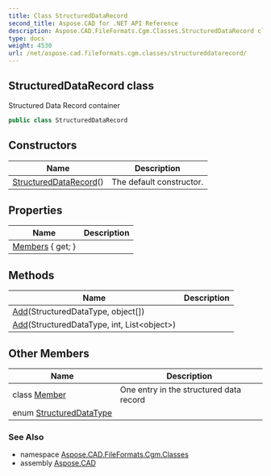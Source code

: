 ```yaml
---
title: Class StructuredDataRecord
second_title: Aspose.CAD for .NET API Reference
description: Aspose.CAD.FileFormats.Cgm.Classes.StructuredDataRecord class. Structured Data Record container
type: docs
weight: 4530
url: /net/aspose.cad.fileformats.cgm.classes/structureddatarecord/
---
```

## StructuredDataRecord class

Structured Data Record container

```csharp
public class StructuredDataRecord
```

## Constructors

| Name | Description |
| --- | --- |
| [StructuredDataRecord](structureddatarecord/)() | The default constructor. |

## Properties

| Name | Description |
| --- | --- |
| [Members](../../aspose.cad.fileformats.cgm.classes/structureddatarecord/members/) { get; } |  |

## Methods

| Name | Description |
| --- | --- |
| [Add](../../aspose.cad.fileformats.cgm.classes/structureddatarecord/add/#add_1)(StructuredDataType, object[]) |  |
| [Add](../../aspose.cad.fileformats.cgm.classes/structureddatarecord/add/#add)(StructuredDataType, int, List&lt;object&gt;) |  |

## Other Members

| Name | Description |
| --- | --- |
| class [Member](../../aspose.cad.fileformats.cgm.classes/structureddatarecord.member) | One entry in the structured data record |
| enum [StructuredDataType](../../aspose.cad.fileformats.cgm.classes/structureddatarecord.structureddatatype) |  |

### See Also

* namespace [Aspose.CAD.FileFormats.Cgm.Classes](../../aspose.cad.fileformats.cgm.classes/)
* assembly [Aspose.CAD](../../)


